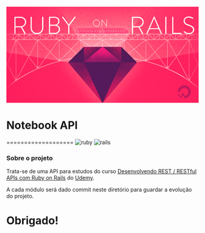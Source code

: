 ![Rails](img/RubyonRails_tw_mostove.png)

# Notebook API
===================
![ruby](https://img.shields.io/badge/Ruby-2.3.1-red.svg)
![rails](https://img.shields.io/badge/Rails-5.0.2-red.svg)

### Sobre o projeto
Trata-se de uma API para estudos do curso [Desenvolvendo REST / RESTful APIs com Ruby on Rails](https://www.udemy.com/rubyonrails-api/) do [Udemy](https://www.udemy.com/).

A cada módulo será dado commit neste diretório para guardar a evolução do projeto.

# Obrigado!
